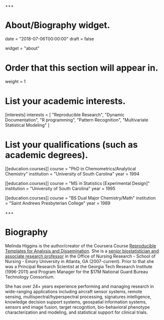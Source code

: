 +++
# About/Biography widget.

date = "2018-07-06T00:00:00"
draft = false

widget = "about"

# Order that this section will appear in.
weight = 1

# List your academic interests.
[interests]
  interests = [
    "Reproducible Research",
    "Dynamic Documentation",
    "R programming",
    "Pattern Recognition",
    "Multivariate Statistical Modeling"
  ]

# List your qualifications (such as academic degrees).
[[education.courses]]
  course = "PhD in Chemometrics/Analytical Chemistry"
  institution = "University of South Carolina"
  year = 1994

[[education.courses]]
  course = "MS in Statistics [Experimental Design]"
  institution = "University of South Carolina"
  year = 1995

[[education.courses]]
  course = "BS Dual Major Chemistry/Math"
  institution = "Saint Andrews Presbyterian College"
  year = 1989
 
+++

# Biography

Melinda Higgins is the author/creator of the Coursera Course [Reproducible Templates for Analysis and Dissemination](https://www.coursera.org/learn/reproducible-templates-analysis). She is a [senior biostatistician and associate research professor](http://nursing.emory.edu/faculty-and-research/directory/profile.html?id=980) in the Office of Nursing Research - School of Nursing - Emory University in Atlanta, GA (2007-current). Prior to that she was a Principal Research Scientist at the Georgia Tech Research Institute (1996-2011) and Program Manager for the $17M National Guard Bureau Technology Consortium. 

She has over 24+ years experience performing and managing research in wide-ranging applications including aircraft sensor systems, remote sensing, multispectral/hyperspectral processing, signatures intelligence, knowledge decision support systems, geospatial information systems, sensors and image fusion, target recognition, bio-behavioral phenotype characterization and modeling, and statistical support for clinical trials.